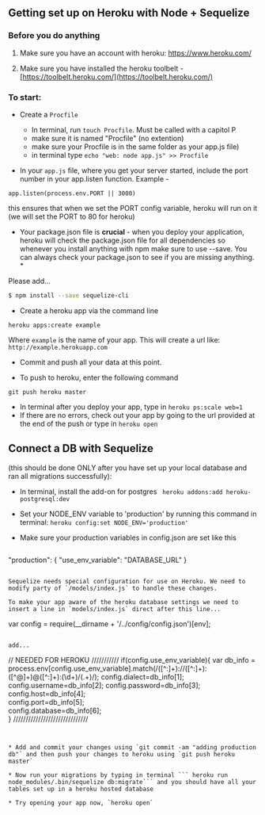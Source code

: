 ## Getting set up on Heroku with Node + Sequelize 

### Before you do anything
1. Make sure you have an account with heroku: https://www.heroku.com/

2. Make sure you have installed the heroku toolbelt - [https://toolbelt.heroku.com/](https://toolbelt.heroku.com/)

### To start:


* Create a `Procfile` 
	- In terminal, run `touch Procfile`. Must be called with a capitol P
	- make sure it is named "Procfile" (no extention) 
	- make sure your Procfile is in the same folder as your app.js file) 
	- in terminal type `echo "web: node app.js" >> Procfile`



* In your `app.js` file, where you get your server started, include the port number in your app.listen function.  Example - 
```
app.listen(process.env.PORT || 3000)
```

this ensures that when we set the PORT config variable, heroku will run on it (we will set the PORT to 80 for heroku)

* Your package.json file is __crucial__ - when you deploy your application, heroku will check the package.json file for all dependencies so whenever you install anything with npm make sure to use --save. You can always check your package.json to see if you are missing anything. *

Please add...
```bash
$ npm install --save sequelize-cli
```

* Create a heroku app via the command line
```
heroku apps:create example
```
Where `example` is the name of your app. This will create a url like: `http://example.herokuapp.com`

* Commit and push all your data at this point.

* To push to heroku, enter the following command
```
git push heroku master
```

* In terminal after you deploy your app, type in `heroku ps:scale web=1 `
* If there are no errors, check out your app by going to the url provided at the end of the push or type in ```heroku open```


## Connect a DB with Sequelize
(this should be done ONLY after you have set up your local database and ran all migrations successfully):


* In terminal, install the add-on for postgres
    ``` heroku addons:add heroku-postgresql:dev```
  
* Set your NODE_ENV variable to 'production' by running this command in terminal: ```heroku config:set NODE_ENV='production' ``` 
* Make sure your production variables in config.json are set like this
  
  ```
"production": {
  "use_env_variable": "DATABASE_URL"
}
```

Sequelize needs special configuration for use on Heroku. We need to modify party of `/models/index.js` to handle these changes.

To make your app aware of the heroku database settings we need to insert a line in `models/index.js` direct after this line...

```
var config = require(__dirname + '/../config/config.json')[env];
```

add...

```
// NEEDED FOR HEROKU ///////////
if(config.use_env_variable){
  var db_info = process.env[config.use_env_variable].match(/([^:]+):\/\/([^:]+):([^@]+)@([^:]+):(\d+)\/(.+)/);
  config.dialect=db_info[1];
  config.username=db_info[2];
  config.password=db_info[3];
  config.host=db_info[4];  
  config.port=db_info[5];  
  config.database=db_info[6];  
}
//////////////////////////////
```


* Add and commit your changes using `git commit -am "adding production db"` and then push your changes to heroku using `git push heroku master`

* Now run your migrations by typing in terminal ``` heroku run node_modules/.bin/sequelize db:migrate``` and you should have all your tables set up in a heroku hosted database

* Try opening your app now, `heroku open`
